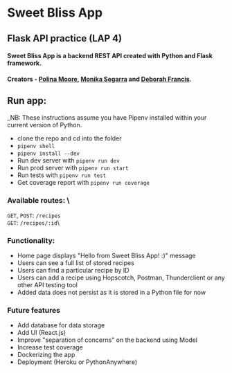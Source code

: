 # Sweet Bliss App
## Flask API practice (LAP 4)

#### Sweet Bliss App is a backend REST API created with Python and Flask framework.

#### Creators - [Polina Moore](https://github.com/Poligera/), [Monika Segarra](https://github.com/msvalen/) and [Deborah Francis](https://github.com/Deb0890).

## Run app:

_NB: These instructions assume you have Pipenv installed within your current version of Python.
- clone the repo and cd into the folder
- `pipenv shell`
- `pipenv install --dev`
- Run dev server with `pipenv run dev`
- Run prod server with `pipenv run start`
- Run tests with `pipenv run test`
- Get coverage report with `pipenv run coverage`


### Available routes: \
`GET`, `POST`: `/recipes` \
`GET`: `/recipes/:id`\


### Functionality:
- Home page displays "Hello from Sweet Bliss App! :)" message
- Users can see a full list of stored recipes
- Users can find a particular recipe by ID
- Users can add a recipe using Hopscotch, Postman, Thunderclient or any other API testing tool
- Added data does not persist as it is stored in a Python file for now


### Future features

- Add database for data storage
- Add UI (React.js)
- Improve "separation of concerns" on the backend using Model
- Increase test coverage
- Dockerizing the app
- Deployment (Heroku or PythonAnywhere)

